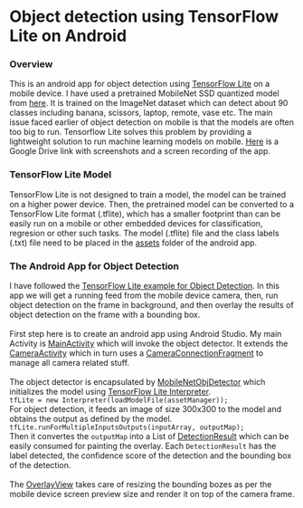 # Object detection using TensorFlow Lite on Android
### Overview
This is an android app for object detection using [TensorFlow Lite](https://www.tensorflow.org/lite) on a mobile device. I have used a pretrained MobileNet SSD quantized model from [here](https://storage.googleapis.com/download.tensorflow.org/models/tflite/coco_ssd_mobilenet_v1_1.0_quant_2018_06_29.zip). It is  trained on the ImageNet dataset which can detect about 90 classes including banana, scissors, laptop, remote, vase etc. The main issue faced earlier of object detection on mobile is that the models are often too big to run. Tensorflow Lite solves this problem by providing a lightweight solution to run machine learning models on mobile. [Here](https://drive.google.com/open?id=1K3O_njuroLIgAmkViV1EEN1rm0ofyt7U) is a Google Drive link with screenshots and a screen recording of the app.

### TensorFlow Lite Model
TensorFlow Lite is not designed to train a model, the model can be trained on a higher power device. Then, the pretrained model can be converted to a TensorFlow Lite format (.tflite), which has a smaller footprint than can be easily run on a mobile or other embedded devices for classification, regresion or other such tasks. The model (.tflite) file and the class labels (.txt) file need to be placed in the [assets](https://github.com/mrinalTheCoder/ObjectDetectionApp/tree/master/app/src/main/assets) folder of the android app.

### The Android App for Object Detection
I have followed the [TensorFlow Lite example for Object Detection](https://github.com/tensorflow/examples/tree/master/lite/examples/object_detection).
In this app we will get a running feed from the mobile device camera, then, run object detection on the frame in background, and then overlay the results of object detection on the frame with a bounding box.<br/><br/>
First step here is to create an android app using Android Studio. My main Activity is [MainActivity](https://github.com/mrinalTheCoder/ObjectDetectionApp/blob/master/app/src/main/java/com/objdetector/MainActivity.java) which will invoke the object detector. It extends the [CameraActivity](https://github.com/mrinalTheCoder/ObjectDetectionApp/blob/master/app/src/main/java/com/objdetector/CameraActivity.java) which in turn uses a [CameraConnectionFragment](https://github.com/mrinalTheCoder/ObjectDetectionApp/blob/master/app/src/main/java/com/objdetector/CameraConnectionFragment.java) to manage all camera related stuff.<br/><br/>
The object detector is encapsulated by [MobileNetObjDetector](https://github.com/mrinalTheCoder/ObjectDetectionApp/blob/master/app/src/main/java/com/objdetector/deepmodel/MobileNetObjDetector.java) which initializes the model using [TensorFlow Lite Interpreter](https://www.tensorflow.org/lite/guide/inference#load_and_run_a_model_in_java).<br/>
`tfLite = new Interpreter(loadModelFile(assetManager));`<br/>
For object detection, it feeds an image of size 300x300 to the model and obtains the output as defined by the model. </br>
`tfLite.runForMultipleInputsOutputs(inputArray, outputMap);`<br/>
Then it convertes the `outputMap` into a List of [DetectionResult](https://github.com/mrinalTheCoder/ObjectDetectionApp/blob/master/app/src/main/java/com/objdetector/deepmodel/DetectionResult.java) which can be easily consumed for painting the overlay. Each `DetectionResult` has the label detected, the confidence score of the detection and the bounding box of the detection.<br/><br/>
The [OverlayView](https://github.com/mrinalTheCoder/ObjectDetectionApp/blob/master/app/src/main/java/com/objdetector/customview/OverlayView.java) takes care of resizing the bounding bozes as per the mobile device screen preview size and render it on top of the camera frame.
